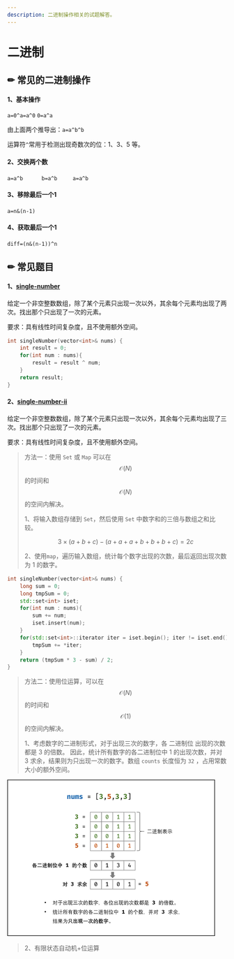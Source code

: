 ```yaml
---
description: 二进制操作相关的试题解答。
---
```


# 二进制

## ✏ 常见的二进制操作

#### 1、基本操作

`a=0^a=a^0`           `0=a^a`

由上面两个推导出：`a=a^b^b`

运算符`^`常用于检测出现奇数次的位：1、3、5 等。

#### 2、交换两个数

`a=a^b      b=a^b     a=a^b`

#### 3、移除最后一个1

`a=n&(n-1)`

#### 4、获取最后一个1

`diff=(n&(n-1))^n`

## ✏ 常见题目

#### 1、[single-number](https://leetcode-cn.com/problems/single-number/)

给定一个非空整数数组，除了某个元素只出现一次以外，其余每个元素均出现了两次。找出那个只出现了一次的元素。

要求：具有线性时间复杂度，且不使用额外空间。

```cpp
int singleNumber(vector<int>& nums) {
    int result = 0;
    for(int num : nums){
        result = result ^ num;
    }
    return result;
}
```

#### 2、[single-number-ii](https://leetcode-cn.com/problems/single-number-ii/)

给定一个非空整数数组，除了某个元素只出现一次以外，其余每个元素均出现了三次。找出那个只出现了一次的元素。

要求：具有线性时间复杂度，且不使用额外空间。

> 方法一：使用 `Set` 或 `Map` 可以在 $$\mathcal{O}(N)$$ 的时间和 $$\mathcal{O}(N)$$ 的空间内解决。
>
> 1、将输入数组存储到 `Set`，然后使用 `Set` 中数字和的三倍与数组之和比较。
>
> $$3 \times (a + b + c) - (a + a + a + b + b + b + c) = 2 c$$ 
>
> 2、使用`map`，遍历输入数组，统计每个数字出现的次数，最后返回出现次数为 1 的数字。

```cpp
int singleNumber(vector<int>& nums) {
    long sum = 0;
    long tmpSum = 0;
    std::set<int> iset;
    for(int num : nums){
        sum += num;
        iset.insert(num);
    }
    for(std::set<int>::iterator iter = iset.begin(); iter != iset.end();iter++){
        tmpSum += *iter;
    }
    return (tmpSum * 3 - sum) / 2;
}
```

> 方法二：使用位运算，可以在$$\mathcal{O}(N)$$ 的时间和 $$\mathcal{O}(1)$$ 的空间内解决。
>
> 1、考虑数字的二进制形式，对于出现三次的数字，各 二进制位 出现的次数都是 3 的倍数。 因此，统计所有数字的各二进制位中 1 的出现次数，并对 3 求余，结果则为只出现一次的数字。数组 `counts` 长度恒为 `32` ，占用常数大小的额外空间。

![](../.gitbook/assets/51%20%281%29.png)

> 2、有限状态自动机+位运算



